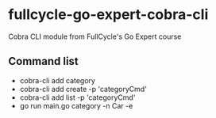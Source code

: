 # fullcycle-go-expert-cobra-cli
Cobra CLI module from FullCycle's Go Expert course

## Command list
* cobra-cli add category
* cobra-cli add create -p 'categoryCmd'
* cobra-cli add list -p 'categoryCmd'
* go run main.go category -n Car -e

